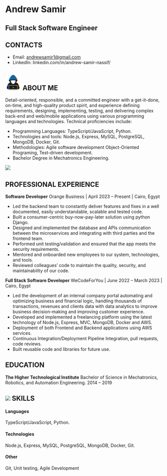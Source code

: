 # Andrew Samir
## Full Stack Software Engineer
## CONTACTS
- Email: andrewsamir1@gmail.com
- LinkedIn: linkedin.com/in/andrew-samir-nassif/

## <picture><img src = "https://github.com/0xAbdulKhalid/0xAbdulKhalid/raw/main/assets/mdImages/about_me.gif" width = 50px></picture> **ABOUT ME**



Detail-oriented, responsible, and a committed engineer with a get-it-done, on-time, and high-quality product spirit, and experience defining requirements, designing, implementing, testing, and delivering complex back-end and web/mobile applications using various programming languages and technologies. Technical proficiencies include:

- Programming Languages: TypeScript/JavaScript, Python.
- Technologies and tools: Node.js, Express, MySQL, PostgreSQL, MongoDB, Docker, Git.
- Methodologies: Agile software development Object-Oriented Programing, Test-driven development.
- Bachelor Degree in Mechatronics Engineering.

<img src="https://user-images.githubusercontent.com/73097560/115834477-dbab4500-a447-11eb-908a-139a6edaec5c.gif">

## PROFESSIONAL EXPERIENCE
**Software Developer**
Orange Business | April 2023 – Present | Cairo, Egypt
- Led the backend team to constantly deliver features and fixes in a well documented, easily understandable, scalable and tested code.
- Built a consumer-centric buy-now-pay-later solution using python Django.
- Designed and implemented the database and APIs communication between the microservices and integrating with third parties and the frontend team.
- Performed unit testing/validation and ensured that the app meets the security requirements.
- Mentored and onboarded new employees to our system, technologies, and tools.
- Reviewed colleagues’ code to maintain the quality, security, and maintainability of our code.


**Full Stack Software Developer**
WeCodeForYou | June 2022 – March 2023 | Cairo, Egypt
- Led the development of an internal company portal automating and optimizing business and financial logic, handling thousands of
transactions, revenues and clients data with data analytics to improve business decision-making and improving customer experience.
- Developed and implemented a freelancing platform using the latest technology of Node.js, Express, MVC, MongoDB, Docker and AWS.
- Deployment of both Frontend and Backend applications using AWS services.
- Continuous Integration/Deployment Pipeline Integration, pull requests, code reviews.
- Built reusable code and libraries for future use.

## EDUCATION
**The Higher Technological Institute**
Bachelor of Science in Mechatronics, Robotics, and Automation Engineering.
2014 – 2019

## <img src="https://media2.giphy.com/media/QssGEmpkyEOhBCb7e1/giphy.gif?cid=ecf05e47a0n3gi1bfqntqmob8g9aid1oyj2wr3ds3mg700bl&rid=giphy.gif" width ="25"><b> SKILLS</b>

#### Languages
TypeScript/JavaScript, Python.

#### Technologies
Node.js, Express, MySQL, PostgreSQL, MongoDB, Docker, Git.

#### Other 
Git, Unit testing, Agile Development
